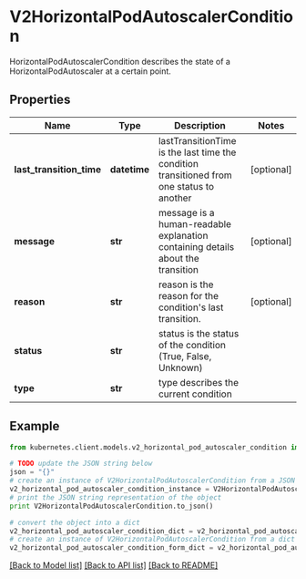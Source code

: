 # V2HorizontalPodAutoscalerCondition

HorizontalPodAutoscalerCondition describes the state of a HorizontalPodAutoscaler at a certain point.

## Properties
Name | Type | Description | Notes
------------ | ------------- | ------------- | -------------
**last_transition_time** | **datetime** | lastTransitionTime is the last time the condition transitioned from one status to another | [optional] 
**message** | **str** | message is a human-readable explanation containing details about the transition | [optional] 
**reason** | **str** | reason is the reason for the condition&#39;s last transition. | [optional] 
**status** | **str** | status is the status of the condition (True, False, Unknown) | 
**type** | **str** | type describes the current condition | 

## Example

```python
from kubernetes.client.models.v2_horizontal_pod_autoscaler_condition import V2HorizontalPodAutoscalerCondition

# TODO update the JSON string below
json = "{}"
# create an instance of V2HorizontalPodAutoscalerCondition from a JSON string
v2_horizontal_pod_autoscaler_condition_instance = V2HorizontalPodAutoscalerCondition.from_json(json)
# print the JSON string representation of the object
print V2HorizontalPodAutoscalerCondition.to_json()

# convert the object into a dict
v2_horizontal_pod_autoscaler_condition_dict = v2_horizontal_pod_autoscaler_condition_instance.to_dict()
# create an instance of V2HorizontalPodAutoscalerCondition from a dict
v2_horizontal_pod_autoscaler_condition_form_dict = v2_horizontal_pod_autoscaler_condition.from_dict(v2_horizontal_pod_autoscaler_condition_dict)
```
[[Back to Model list]](../README.md#documentation-for-models) [[Back to API list]](../README.md#documentation-for-api-endpoints) [[Back to README]](../README.md)



